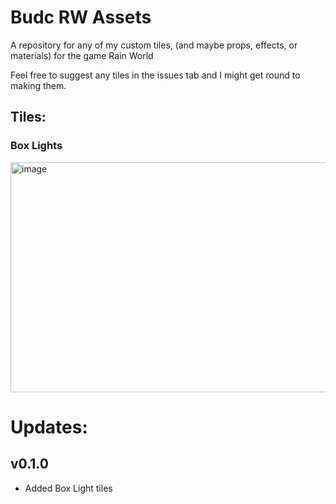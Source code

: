 # Budc RW Assets

A repository for any of my custom tiles, (and maybe props, effects, or materials) for the game Rain World

Feel free to suggest any tiles in the issues tab and I might get round to making them.

## Tiles:

### Box Lights

<img width="575" height="368" alt="image" src="https://github.com/user-attachments/assets/72f240c6-18af-48b6-892a-40fa1e0940fb" />

# Updates:

## v0.1.0
+ Added Box Light tiles
